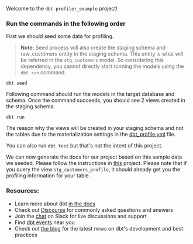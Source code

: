 Welcome to the `dbt-profiler_example` project!

### Run the commands in the following order

First we should seed some data for profiling.

> **Note**: Seed process will also create the staging schema and raw_customers entity in the staging schema. This entity is what will be referred in the `stg_customers` model. So considering this dependency, you cannot directly start running the models using the `dbt run` command.

```
dbt seed
```

Following command should run the models in the target database and schema. Once the command succeeds, you should see 2 views created in the staging schema. 
```
dbt run
```

The reason why the views will be created in your staging schema and not the tables due to the materialization settings in the [dbt_profile.yml](dbt_project.yml) file.

You can also run `dbt test` but that's not the intent of this project.

We can now generate the docs for our project based on this sample data we seeded. Please follow the instructions in [this](https://github.com/data-mie/dbt-profiler) project. Please note that if you query the view `stg_customers_profile`, it should already get you the profiling information for your table.

### Resources:
- Learn more about dbt [in the docs](https://docs.getdbt.com/docs/introduction)
- Check out [Discourse](https://discourse.getdbt.com/) for commonly asked questions and answers
- Join the [chat](https://community.getdbt.com/) on Slack for live discussions and support
- Find [dbt events](https://events.getdbt.com) near you
- Check out [the blog](https://blog.getdbt.com/) for the latest news on dbt's development and best practices
